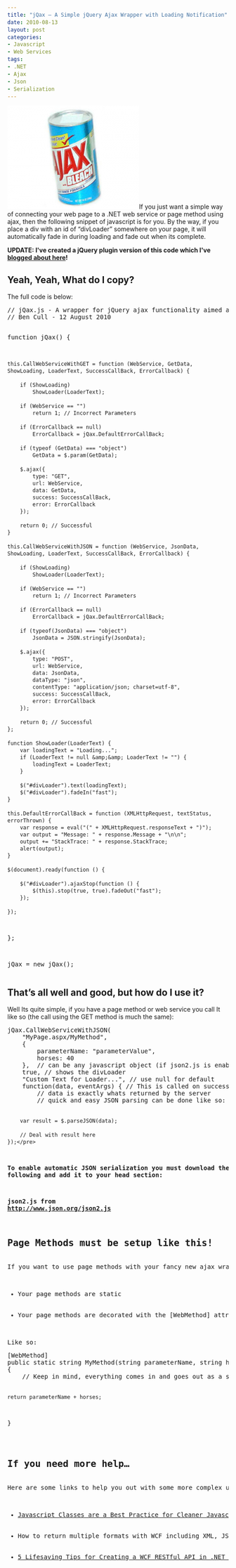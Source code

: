 ```yaml
---
title: "jQax – A Simple jQuery Ajax Wrapper with Loading Notification"
date: 2010-08-13
layout: post
categories:
- Javascript
- Web Services
tags:
- .NET
- Ajax
- Json
- Serialization
---
```


<a href="/wp-content/uploads/2010/08/ajax.png"><img class="alignright size-medium wp-image-95" title="I dont think this is quite what I meant" src="/wp-content/uploads/2010/08/ajax-300x235.png" alt="I dont think this is quite what I meant" width="300" height="235" /></a>If you just want a simple way of connecting your web page to a .NET web service or page method using ajax, then the following snippet of javascript is for you. By the way, if you place a div with an id of “divLoader” somewhere on your page, it will automatically fade in during loading and fade out when its complete.

<strong>UPDATE: I've created a jQuery plugin version of this code which I've <a title="jQax jQuery plugin – The jQuery plugin version of the jQax ajax wrapper" href="http://benjii.me/2010/08/jqax-jquery-plugin-the-jquery-plugin-version-of-the-jqax-ajax-wrapper/">blogged about here</a>!</strong>
<h2>Yeah, Yeah, What do I copy?</h2>
The full code is below:
<pre class="brush: js; ruler: true;">// jQax.js - A wrapper for jQuery ajax functionality aimed at .NET services and page methods
// Ben Cull - 12 August 2010

function jQax() {

    this.CallWebServiceWithGET = function (WebService, GetData, ShowLoading, LoaderText, SuccessCallBack, ErrorCallback) {

        if (ShowLoading)
            ShowLoader(LoaderText);

        if (WebService == "")
            return 1; // Incorrect Parameters

        if (ErrorCallback == null)
            ErrorCallback = jQax.DefaultErrorCallBack;

        if (typeof (GetData) === "object")
            GetData = $.param(GetData);

        $.ajax({
            type: "GET",
            url: WebService,
            data: GetData,
            success: SuccessCallBack,
            error: ErrorCallback
        });

        return 0; // Successful
    }

    this.CallWebServiceWithJSON = function (WebService, JsonData, ShowLoading, LoaderText, SuccessCallBack, ErrorCallback) {

        if (ShowLoading)
            ShowLoader(LoaderText);

        if (WebService == "")
            return 1; // Incorrect Parameters

        if (ErrorCallback == null)
            ErrorCallback = jQax.DefaultErrorCallBack;

        if (typeof(JsonData) === "object")
            JsonData = JSON.stringify(JsonData);

        $.ajax({
            type: "POST",
            url: WebService,
            data: JsonData,
            dataType: "json",
            contentType: "application/json; charset=utf-8",
            success: SuccessCallBack,
            error: ErrorCallback
        });

        return 0; // Successful
    };

    function ShowLoader(LoaderText) {
        var loadingText = "Loading...";
        if (LoaderText != null &amp;&amp; LoaderText != "") {
            loadingText = LoaderText;
        }

        $("#divLoader").text(loadingText);
        $("#divLoader").fadeIn("fast");
    }

    this.DefaultErrorCallBack = function (XMLHttpRequest, textStatus, errorThrown) {
        var response = eval("(" + XMLHttpRequest.responseText + ")");
        var output = "Message: " + response.Message + "\n\n";
        output += "StackTrace: " + response.StackTrace;
        alert(output);
    }

    $(document).ready(function () {

        $("#divLoader").ajaxStop(function () {
            $(this).stop(true, true).fadeOut("fast");
        });

    });

};

jQax = new jQax();</pre>
<h2>That’s all well and good, but how do I use it?</h2>
Well Its quite simple, if you have a page method or web service you call It like so (the call using the GET method is much the same):
<pre class="brush: js; ruler: true;">jQax.CallWebServiceWithJSON(
    "MyPage.aspx/MyMethod",
    {
        parameterName: "parameterValue",
        horses: 40
    },  // can be any javascript object (if json2.js is enabled), otherwise you must pass in a json string
    true, // shows the divLoader
    "Custom Text for Loader...", // use null for default
    function(data, eventArgs) { // This is called on success
        // data is exactly whats returned by the server
        // quick and easy JSON parsing can be done like so:

        var result = $.parseJSON(data);

        // Deal with result here
    });</pre>
<strong>To enable automatic JSON serialization you must download the following and add it to your head section:</strong>

<strong>json2.js from <a title="http://www.json.org/json2.js" href="http://www.json.org/json2.js">http://www.json.org/json2.js</a></strong>
<h2>Page Methods must be setup like this!</h2>
If you want to use page methods with your fancy new ajax wrapper, you need to ensure the following two things:
<ul>
	<li>Your page methods are static</li>
	<li>Your page methods are decorated with the [WebMethod] attribute, found in the System.Web.Services namespace</li>
</ul>
Like so:
<pre class="brush: csharp; ruler: true;">[WebMethod]
public static string MyMethod(string parameterName, string horses)
{
    // Keep in mind, everything comes in and goes out as a string

    return parameterName + horses;
}</pre>
<h2>If you need more help…</h2>
Here are some links to help you out with some more complex uses of the above code:
<ul>
	<li><a title="Javascript Classes are a Best Practice for Cleaner Javascript" href="http://benjii.me/2010/04/javascript-classes-are-a-best-practice-for-cleaner-javascript/" target="_blank">Javascript Classes are a Best Practice for Cleaner Javascript</a> – This explains why my javascript is laid out the way it is.</li>
	<li><a title="How to return multiple=" target="_blank">How to return multiple formats with WCF including XML, JSON and ATOM</a> – A very quick guide on how to return different formats with WCF (Web Services).</li>
	<li><a title="5 Lifesaving Tips for Creating a WCF RESTful API in .NET 4" href="http://benjii.me/2010/03/5-lifesaving-tips-for-creating-a-wcf-restful-api-in-net-4/" target="_blank">5 Lifesaving Tips for Creating a WCF RESTful API in .NET 4</a> – In case you are using WCF, here are some tips so you don’t go through the same pain I did.</li>
</ul>